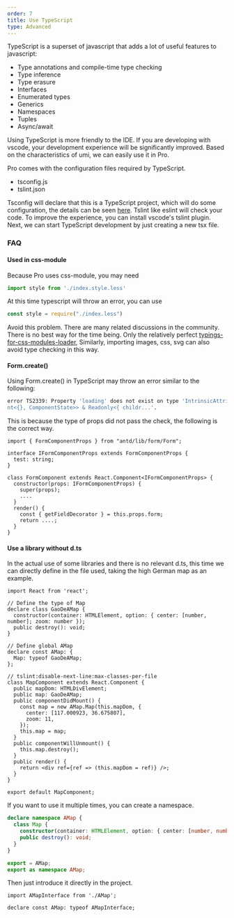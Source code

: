 ```yaml
---
order: 7
title: Use TypeScript
type: Advanced
---
```


TypeScript is a superset of javascript that adds a lot of useful features to javascript:
* Type annotations and compile-time type checking
* Type inference
* Type erasure
* Interfaces
* Enumerated types
* Generics
* Namespaces
* Tuples
* Async/await

Using TypeScript is more friendly to the IDE. If you are developing with vscode, your development experience will be significantly improved. Based on the characteristics of umi, we can easily use it in Pro.

Pro comes with the configuration files required by TypeScript.
- tsconfig.js
- tslint.json

Tsconfig will declare that this is a TypeScript project, which will do some configuration, the details can be seen [here](https://www.typescriptlang.org/docs/handbook/tsconfig-json.html).
Tslint like eslint will check your code. To improve the experience, you can install vscode's tslint plugin.
Next, we can start TypeScript development by just creating a new tsx file.

### FAQ

#### Used in css-module

Because Pro uses css-module, you may need

```jsx 
import style from './index.style.less'
```

At this time typescript will throw an error, you can use

```jsx 
const style = require("./index.less")
```

Avoid this problem. There are many related discussions in the community. There is no best way for the time being. Only the relatively perfect [typings-for-css-modules-loader](https://github.com/Jimdo/typings-for-css-modules-loader), Similarly, importing images, css, svg can also avoid type checking in this way.

 
#### Form.create()

Using Form.create() in TypeScript may throw an error similar to the following:

```bash
error TS2339: Property 'loading' does not exist on type 'IntrinsicAttributes & IntrinsicClassAttributes<Compone
nt<{}, ComponentState>> & Readonly<{ childr...'.
```

This is because the type of props did not pass the check, the following is the correct way.

```tsx
import { FormComponentProps } from "antd/lib/form/Form";

interface IFormComponentProps extends FormComponentProps {
  test: string;
}

class FormComponent extends React.Component<IFormComponentProps> {
  constructor(props: IFormComponentProps) {
    super(props);
    ....
  }
  render() {
    const { getFieldDecorator } = this.props.form;
    return ....;
  }
}
```

#### Use a library without d.ts

In the actual use of some libraries and there is no relevant d.ts, this time we can directly define in the file used, taking the high German map as an example.

```tsx
import React from 'react';

// Define the type of Map
declare class GaoDeAMap {
  constructor(container: HTMLElement, option: { center: [number, number]; zoom: number });
  public destroy(): void;
}

// Define global AMap
declare const AMap: {
  Map: typeof GaoDeAMap;
};

// tslint:disable-next-line:max-classes-per-file
class MapComponent extends React.Component {
  public mapDom: HTMLDivElement;
  public map: GaoDeAMap;
  public componentDidMount() {
    const map = new AMap.Map(this.mapDom, {
      center: [117.000923, 36.675807],
      zoom: 11,
    });
    this.map = map;
  }
  public componentWillUnmount() {
    this.map.destroy();
  }
  public render() {
    return <div ref={ref => (this.mapDom = ref)} />;
  }
}

export default MapComponent;
```

If you want to use it multiple times, you can create a namespace.

```ts
declare namespace AMap {
  class Map {
    constructor(container: HTMLElement, option: { center: [number, number]; zoom: number });
    public destroy(): void;
  }
}

export = AMap;
export as namespace AMap;
```

Then just introduce it directly in the project.

```tsx
import AMapInterface from './AMap';

declare const AMap: typeof AMapInterface;
```


